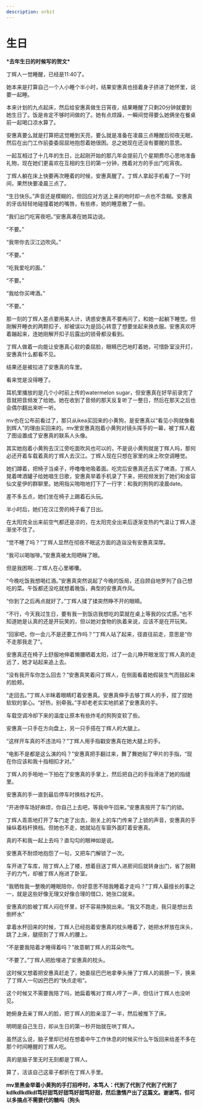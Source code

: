 ```yaml
---
description: orbit
---
```


# 生日

**\*去年生日的时候写的贺文\***

&#x20;

&#x20;   丁辉人一觉睡醒，已经是11:40了。

&#x20;   她本来是打算自己一个人小睡个半小时，结果安惠真也扭着身子挤进了她怀里，说要一起睡。

&#x20;   本来计划的九点起床，然后给安惠真做生日宵夜，结果睡醒了只剩20分钟就要到她生日了。饭是肯定不够时间做的了。她有点烦躁，一瞬间觉得要么她俩坐在餐桌前一起喝口凉水算了。

&#x20;   安惠真要么就是打算把这觉睡到天亮，要么就是准备在凌晨三点睡醒后彻夜无眠，然后在出门工作前委委屈屈地抱怨着她很困。总之她现在还没有要醒的意思。

&#x20;   一起互相过了十几年的生日，比起刚开始的那几年会提前几个星期费尽心思地准备礼物，现在她们更喜欢在互相的生日的第一分钟，拽着对方的手出门吃宵夜。

&#x20;   丁辉人躺在床上快要再次睡着的时候，安惠真醒了。丁辉人拿起手机看了一下时间，果然快要凌晨三点了。

&#x20;   “生日快乐。”声音还是模糊的，但回应对方送上来的吻时却一点也不含糊。安惠真的牙齿轻轻地碰撞着她的嘴唇，有些疼，她的睡意散了一些。

&#x20;   “我们出门吃宵夜吧。”安惠真凑在她耳边说。

&#x20;   “不要。”

&#x20;   “我带你去汉江边吹风。”

&#x20;   “不要。”

&#x20;   “吃我爱吃的面。”

&#x20;   “不要。”

&#x20;   “我给你买啤酒。”

&#x20;   “不要。”

&#x20;   那一刻的丁辉人差点要用美人计，诱惑安惠真不要再问了，和她一起躺下睡觉。但刚解开睡衣的两颗扣子，却被误以为是回心转意了想要坐起来换衣服。安惠真欢呼着蹦起来，连她刚解开扣子后露出的锁骨都没看到。

&#x20;   丁辉人做着一向能让安惠真心软的委屈脸，眼睛巴巴地盯着她，可惜卧室没开灯，安惠真什么都看不见。

&#x20;

&#x20;   结果还是被拉进了安惠真的车里。

&#x20;   看来觉是没得睡了。

&#x20;   耳机里播放的是几个小时前上传的watermelon sugar，但安惠真在好早前录完了音就把音频发了给她。她在收到了音频的那天反复听了一整日，然后在那天之后也会偶尔翻出来听一听。

&#x20;   mv也在公布前看过了，那只从ikea买回来的小黄狗，是安惠真以“看见小狗就像看到辉人”的理由买回来的。mv里安惠真抱着小黄狗对镜头挥手的一幕，被丁辉人截了图设置成了安惠真的联系人头像。

&#x20;   其实她抱着小黄狗去汉江旁吃面吹风也可以的，不是说小黄狗就是丁辉人吗，那何必还开着车载着真的丁辉人去汉江。丁辉人现在只想在家里的床上吹空调睡觉。

&#x20;   她们蹲着，把椅子当桌子，呼噜噜地吸着面。吃完后安惠真还去买了啤酒，丁辉人晃着啤酒罐子给她唱生日歌，安惠真举着手机录了下来，把视频发到了她们和金容仙文星伊的群聊里。她用指尖啪啪地打下了一行字：和我的狗狗的凌晨date。

&#x20;   差不多五点，她们坐在椅子上踢着石头玩。

&#x20;   半小时后，她们在汉江旁的椅子看了日出。

&#x20;   在太阳完全出来前空气都还是凉的，在太阳完全出来后逐渐变热的气温让丁辉人逐渐坐不住了。

&#x20;   “觉不睡了吗？”丁辉人显然在彻夜不眠这方面的造诣没有安惠真深厚。

&#x20;   “我可以喝咖啡。”安惠真被太阳晒眯了眼。

&#x20;   但是我困啊...丁辉人在心里嘟囔。

&#x20;   “今晚吃饭我想喝红酒。”安惠真突然说起了今晚的饭局，还自顾自地罗列了自己想吃的菜。午饭都还没吃就想着晚饭，典型的安惠真作风。

&#x20;   “你到了之后再点就好了。”丁辉人揉了揉突然睁不开的眼睛。

&#x20;   “不行，今天我过生日，要有我一到饭店我想吃的菜就在桌上等我的仪式感。”也不知道她是认真的还是开玩笑的，但以她对食物的执着来说，应该不是在开玩笑。

&#x20;   “回家吧，你一会儿不是还要工作吗？”丁辉人站了起来，径直往前走，意思是“你不走那我走了”。

&#x20;   安惠真还在椅子上舒服地伸着懒腰晒着太阳，过了一会儿睁开眼发现丁辉人真的走远了，她才站起来追上去。

&#x20;   “没有我开车你怎么回去？”安惠真笑着问丁辉人，在侧面看着她假装生气而鼓起来的脸颊。

&#x20;   “走回去。”丁辉人半眯着眼睛盯着安惠真。安惠真伸手去够丁辉人的手，捏了捏她软软的掌心。“好热，别牵我。”手却老老实实地抓紧了安惠真的手。

&#x20;

&#x20;   车载空调冷却下来的温度让原本有些炸毛的狗狗变软了些。

&#x20;   安惠真一只手在方向盘上，另一只手搭在丁辉人的大腿上。

&#x20;   “这样开车真的不违法吗？”丁辉人用手指戳安惠真在她大腿上的手。

&#x20;   “电影不是都是这么演的吗？”安惠真把手翻过来，舞了舞她贴了甲片的手指，“现在你应该和我十指相扣才对。”

&#x20;   丁辉人的手啪地一下拍在了安惠真的手掌上，然后把自己的手指滑进了她的指缝里。

&#x20;   安惠真的手一直到最后停车时换档才松开。

&#x20;   “开进停车场好麻烦，你自己上去吧，等我中午回来。”安惠真按开了车门的锁。

&#x20;   丁辉人乖乖地打开了车门走了出去，刚关上的车门传来了上锁的声音，安惠真的手操纵着档杆换档。但她也不走，她就站在车窗外面盯着安惠真。

&#x20;   真的不和我一起上去吗？直勾勾的眼神如是说。

&#x20;   安惠真不耐烦地抱怨了一句，又把车门解锁了一次。

&#x20;   车开进了车库，陪丁辉人上了楼，想着目送丁辉人进房间后就转身出门，省了脱鞋子的力气，却被丁辉人拖进了卧室。

&#x20;   “我牺牲我一整晚的睡眠陪你，你好意思不陪我睡着才走吗？”丁辉人最擅长的事之一，就是这些好像无理又好像合理的借口，她张口就来。

&#x20;   安惠真的脸被丁辉人闷在怀里，好不容易挣脱出来。“我又不跑走，我只是想出去倒杯水”

&#x20;   拿着水杯回来的时候，丁辉人已经抱着安惠真的枕头睡着了，她把水杯放在床头，跳了上床，腿搭到了丁辉人的腰上。

&#x20;   “不是要我陪着才睡得着吗？”故意朝丁辉人的耳朵吹气。

&#x20;   “不要了。”丁辉人把脸埋进了安惠真的枕头。

&#x20;   这时候又想着把安惠真赶走了，她委屈巴巴地拿拳头捶了丁辉人的肩膀一下，换来了丁辉人一句凶巴巴的“快点走啦”。

&#x20;   这个时候又不需要我陪了吗，她扁着嘴对丁辉人哼了一声，但估计丁辉人也没听见。

&#x20;   她俯身去亲丁辉人的脸，把丁辉人的脸亲湿了一半，然后被推下了床。

&#x20;   明明是自己生日，却从生日的第一秒开始就在哄丁辉人。

&#x20;   虽然这么说，脑子里却已经在想着中午工作休息的时候买什么午饭回来给差不多在那个时间睡醒的丁辉人吃。

&#x20;   真的是脑子里无时无刻都是丁辉人。

&#x20;   算了，活该自己这辈子都折在丁辉人手里。

&#x20;

**mv里黑金举着小黄狗的手打招呼时，本笃人：代到了代到了代到了代到了kdlkdlkdlkdl笃好甜笃好甜笃好甜笃好甜，然后激情产出了这篇文。谢谢笃，但可以多搞点不需要代的糖吗（狗头**
